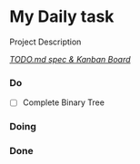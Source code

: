 # My Daily task

Project Description

<em>[TODO.md spec & Kanban Board](https://bit.ly/3fCwKfM)</em>

### Do

- [ ] Complete Binary Tree  

### Doing


### Done



